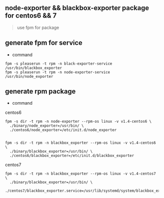 ## node-exporter && blackbox-exporter package for centos6 && 7 

> use fpm for package


## generate fpm for service

* command
```code
fpm -s pleaserun -t rpm -n black-exporter-service /usr/bin/blackbox_exporter
fpm -s pleaserun -t rpm -n node-exporter-service /usr/bin/node_exporter
```

## generate rpm package

* command

centos6

```code
fpm -s dir -t rpm -n node-exporter --rpm-os linux -v v1.4-centos6 \
  ./binary/node_exporter=/usr/bin/ \
  ./centos6/node_exporter=/etc/init.d/node_exporter


fpm -s dir -t rpm -n blackbox_exporter --rpm-os linux -v v1.4-centos6 \
  ./binary/blackbox_exporter=/usr/bin/ \
  ./centos6/blackbox_exporter=/etc/init.d/blackbox_exporter
```

centos7

```code
fpm -s dir -t rpm -n blackbox_exporter --rpm-os linux -v v1.4-centos7 \
  ./binary/blackbox_exporter=/usr/bin/ \
  ./centos7/blackbox_exporter.service=/usr/lib/systemd/system/blackbox_exporter.service
```